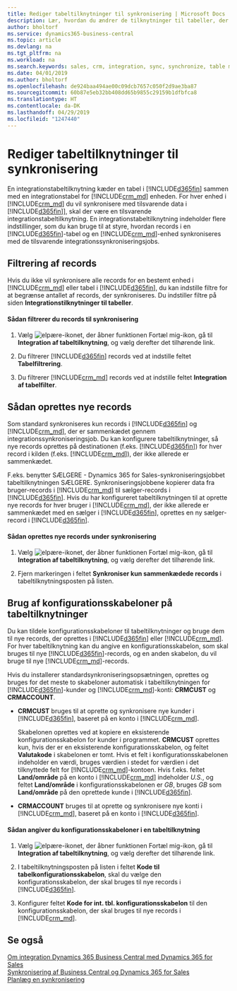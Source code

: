 ```yaml
---
title: Rediger tabeltilknytninger til synkronisering | Microsoft Docs
description: Lær, hvordan du ændrer de tilknytninger til tabeller, der bruges til synkronisering af data mellem Business Central og Dynamics 365 for Sales.
author: bholtorf
ms.service: dynamics365-business-central
ms.topic: article
ms.devlang: na
ms.tgt_pltfrm: na
ms.workload: na
ms.search.keywords: sales, crm, integration, sync, synchronize, table mapping
ms.date: 04/01/2019
ms.author: bholtorf
ms.openlocfilehash: de924baa494ae00c09dcb7657c050f2d9ae3ba87
ms.sourcegitcommit: 60b87e5eb32bb408dd65b9855c29159b1dfbfca8
ms.translationtype: HT
ms.contentlocale: da-DK
ms.lasthandoff: 04/29/2019
ms.locfileid: "1247440"
---
```

# <a name="modify-table-mappings-for-synchronization"></a>Rediger tabeltilknytninger til synkronisering
En integrationstabeltilknytning kæder en tabel i [!INCLUDE[d365fin](includes/d365fin_md.md)] sammen med en integrationstabel for [!INCLUDE[crm_md](includes/crm_md.md)] enheden. For hver enhed i [!INCLUDE[crm_md](includes/crm_md.md)] du vil synkronisere med tilsvarende data i [!INCLUDE[d365fin](includes/d365fin_md.md)]], skal der være en tilsvarende integrationstabeltilknytning. En integrationstabeltilknytning indeholder flere indstillinger, som du kan bruge til at styre, hvordan records i en [!INCLUDE[d365fin](includes/d365fin_md.md)]-tabel og en [!INCLUDE[crm_md](includes/crm_md.md)]-enhed synkroniseres med de tilsvarende integrationssynkroniseringsjobs.  

## <a name="filtering-records"></a>Filtrering af records  
 Hvis du ikke vil synkronisere alle records for en bestemt enhed i [!INCLUDE[crm_md](includes/crm_md.md)] eller tabel i [!INCLUDE[d365fin](includes/d365fin_md.md)], du kan indstille filtre for at begrænse antallet af records, der synkroniseres. Du indstiller filtre på siden **Integrationstilknytninger til tabeller**.  

#### <a name="to-filter-records-for-synchronization"></a>Sådan filtrerer du records til synkronisering  
1. Vælg ![elpære-ikonet, der åbner funktionen Fortæl mig](media/ui-search/search_small.png "Fortæl mig, hvad du vil foretage dig")-ikon, gå til **Integration af tabeltilknytning**, og vælg derefter det tilhørende link.

2.  Du filtrerer [!INCLUDE[d365fin](includes/d365fin_md.md)] records ved at indstille feltet **Tabelfiltrering**.  

3.  Du filtrerer [!INCLUDE[crm_md](includes/crm_md.md)] records ved at indstille feltet **Integration af tabelfilter**.  

## <a name="creating-new-records"></a>Sådan oprettes nye records  
 Som standard synkroniseres kun records i [!INCLUDE[d365fin](includes/d365fin_md.md)] og [!INCLUDE[crm_md](includes/crm_md.md)], der er sammenkædet gennem integrationssynkroniseringsjob. Du kan konfigurere tabeltilknytninger, så nye records oprettes på destinationen (f.eks. [!INCLUDE[d365fin](includes/d365fin_md.md)]) for hver record i kilden (f.eks. [!INCLUDE[crm_md](includes/crm_md.md)]), der ikke allerede er sammenkædet.  

 F.eks. benytter SÆLGERE - Dynamics 365 for Sales-synkroniseringsjobbet tabeltilknytningen SÆLGERE. Synkroniseringsjobbene kopierer data fra bruger-records i [!INCLUDE[crm_md](includes/crm_md.md)] til sælger-records i [!INCLUDE[d365fin](includes/d365fin_md.md)]. Hvis du har konfigureret tabeltilknytningen til at oprette nye records for hver bruger i [!INCLUDE[crm_md](includes/crm_md.md)], der ikke allerede er sammenkædet med en sælger i [!INCLUDE[d365fin](includes/d365fin_md.md)], oprettes en ny sælger-record i [!INCLUDE[d365fin](includes/d365fin_md.md)].  

#### <a name="to-create-new-records-during-synchronization"></a>Sådan oprettes nye records under synkronisering  
1. Vælg ![elpære-ikonet, der åbner funktionen Fortæl mig](media/ui-search/search_small.png "Fortæl mig, hvad du vil foretage dig")-ikon, gå til **Integration af tabeltilknytning**, og vælg derefter det tilhørende link.

2.  Fjern markeringen i feltet **Synkroniser kun sammenkædede records** i tabeltilknytningsposten på listen.  

## <a name="using-configuration-templates-on-table-mappings"></a>Brug af konfigurationsskabeloner på tabeltilknytninger
Du kan tildele konfigurationsskabeloner til tabeltilknytninger og bruge dem til nye records, der oprettes i [!INCLUDE[d365fin](includes/d365fin_md.md)] eller [!INCLUDE[crm_md](includes/crm_md.md)]. For hver tabeltilknytning kan du angive en konfigurationsskabelon, som skal bruges til nye [!INCLUDE[d365fin](includes/d365fin_md.md)]-records, og en anden skabelon, du vil bruge til nye [!INCLUDE[crm_md](includes/crm_md.md)]-records.  

Hvis du installerer standardsynkroniseringsopsætningen, oprettes og bruges for det meste to skabeloner automatisk i tabeltilknytningen for [!INCLUDE[d365fin](includes/d365fin_md.md)]-kunder og [!INCLUDE[crm_md](includes/crm_md.md)]-konti: **CRMCUST** og **CRMACCOUNT**.  

-   **CRMCUST** bruges til at oprette og synkronisere nye kunder i [!INCLUDE[d365fin](includes/d365fin_md.md)], baseret på en konto i [!INCLUDE[crm_md](includes/crm_md.md)].  

     Skabelonen oprettes ved at kopiere en eksisterende konfigurationsskabelon for kunder i programmet. **CRMCUST** oprettes kun, hvis der er en eksisterende konfigurationsskabelon, og feltet **Valutakode** i skabelonen er tomt. Hvis et felt i konfigurationsskabelonen indeholder en værdi, bruges værdien i stedet for værdien i det tilknyttede felt for [!INCLUDE[crm_md](includes/crm_md.md)]-kontoen. Hvis f.eks. feltet **Land/område** på en konto i [!INCLUDE[crm_md](includes/crm_md.md)] indeholder *U.S.*, og feltet **Land/område** i konfigurationsskabelonen er *GB*, bruges *GB* som **Land/område** på den oprettede kunde i [!INCLUDE[d365fin](includes/d365fin_md.md)].  

-   **CRMACCOUNT** bruges til at oprette og synkronisere nye konti i [!INCLUDE[crm_md](includes/crm_md.md)], baseret på en konto i [!INCLUDE[d365fin](includes/d365fin_md.md)].  

#### <a name="to-specify-configuration-templates-on-a-table-mapping"></a>Sådan angiver du konfigurationsskabeloner i en tabeltilknytning  
1. Vælg ![elpære-ikonet, der åbner funktionen Fortæl mig](media/ui-search/search_small.png "Fortæl mig, hvad du vil foretage dig")-ikon, gå til **Integration af tabeltilknytning**, og vælg derefter det tilhørende link.

2.  I tabeltilknytningsposten på listen i feltet **Kode til tabelkonfigurationsskabelon**, skal du vælge den konfigurationsskabelon, der skal bruges til nye records i [!INCLUDE[d365fin](includes/d365fin_md.md)].  

3.  Konfigurer feltet **Kode for int. tbl. konfigurationsskabelon** til den konfigurationsskabelon, der skal bruges til nye records i [!INCLUDE[crm_md](includes/crm_md.md)].

## <a name="see-also"></a>Se også  
[Om integration Dynamics 365 Business Central med Dynamics 365 for Sales](admin-prepare-dynamics-365-for-sales-for-integration.md )   
[Synkronisering af Business Central og Dynamics 365 for Sales](admin-synchronizing-business-central-and-sales.md)   
[Planlæg en synkronisering](admin-scheduled-synchronization-using-the-synchronization-job-queue-entries.md)  
